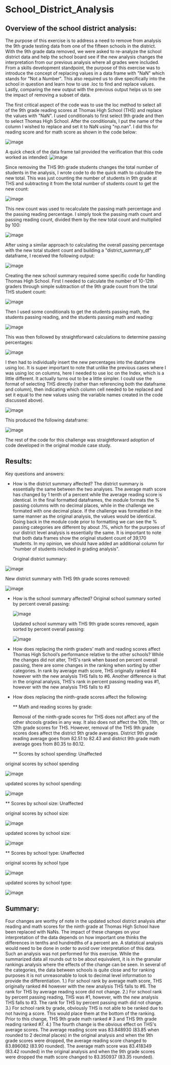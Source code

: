 # School_District_Analysis

## Overview of the school district analysis: 
The purpose of this exercise is to address a need to remove from analysis the 9th grade testing data from one of the fifteen schools in the district.  With the 9th grade data removed, we were asked to re-analyze the school district data and help the school board see if the new analysis changes the interpretation from our previous analysis where all grades were included.  From a skills development standpoint, the purpose of this exercise was to introduce the concept of replacing values in a data frame with "NaN" which stands for "Not a Number".  This also required us to dive specifically into the school in question and learn how to use .loc to find and replace values.  Lastly, comparing the new output with the previous output helps us to see the impact of removing a subset of data.

The first critical aspect of the code was to use the loc method to select all of the 9th grade reading scores at Thomas High School (THS) and replace the values with "NaN".  I used conditionals to first select 9th grade and then to select Thomas High School.  After the conditionals, I put the name of the column I wished to replace and set it to NaN using "np.nan".  I did this for reading score and for math score as shown in the code below:

![image](https://user-images.githubusercontent.com/90977689/137179114-e379dd71-a730-42a7-8735-90517c0c586a.png)

A quick check of the data frame tail provided the verification that this code worked as intended:
![image](https://user-images.githubusercontent.com/90977689/137179330-76534009-3c87-4357-bc98-df5f47440669.png)

Since removing the THS 9th grade students changes the total number of students in the analysis, I wrote code to do the quick math to calculate the new total.  This was just counting the number of students in 9th grade at THS and subtracting it from the total number of students count to get the new count:

![image](https://user-images.githubusercontent.com/90977689/137179948-6c778a8f-475b-4925-941f-e7b2cf647fee.png)

This new count was used to recalculate the passing math percentage and the passing reading percentage.  I simply took the passing math count and passing reading count, divided them by the new total count and multiplied by 100:

![image](https://user-images.githubusercontent.com/90977689/137180226-d92f8f8c-12d2-4072-adcc-99e63eb7106a.png)

After using a similar approach to calculating the overall passing percentage with the new total student count and building a "district_summary_df" dataframe, I received the following output:

![image](https://user-images.githubusercontent.com/90977689/137180596-7733f8e3-8a55-4eea-8dfd-ba0045796711.png)

Creating the new school summary required some specific code for handling Thomas High School.  First I needed to calculate the number of 10-12th graders through simple subtraction of the 9th grade count from the total THS student count:

![image](https://user-images.githubusercontent.com/90977689/137181167-0bb7e53e-ffc2-4d56-a64e-6a39f8ebd678.png)

Then I used some conditionals to get the students passing math, the students passing reading, and the students passing math and reading:

![image](https://user-images.githubusercontent.com/90977689/137181374-d254f102-ecc1-48de-b641-7dd6a87cd2bb.png)

This was then followed by straightforward calculations to determine passing percentages:

![image](https://user-images.githubusercontent.com/90977689/137181700-73728219-9c60-49a0-8c88-b28a76426fef.png)

I then had to individually insert the new percentages into the dataframe using loc.  It is super important to note that unlike the previous cases where I was using loc on columns, here I needed to use loc on the Index, which is a little different.  It actually turns out to be a little simpler.  I could use the format of selecting THS directly (rather than referencing both the dataframe and column), then indicating which column cell needed to be replaced and set it equal to the new values using the variable names created in the code discussed above).  

![image](https://user-images.githubusercontent.com/90977689/137182511-253ebf63-3760-42db-bbe5-f7cffd9c30fb.png)

This produced the following dataframe:

![image](https://user-images.githubusercontent.com/90977689/137182737-21c99b6e-a313-40dd-9a93-e6f75e7ba396.png)

The rest of the code for this challenge was straightforward adoption of code developed in the original module case study.



## Results: 
Key questions and answers:

- How is the district summary affected?  The district summary is essentially the same between the two analyses.  The average math score has changed by 1 tenth of a percent while the average reading score is identical.  In the final formatted dataframes, the module formats the % passing columns with no decimal places, while in the challenge we formated with one decimal place.  If the challenge was formatted in the same manner as the original analysis, the values would be identical.  Going back in the module code prior to formatting we can see the % passing categories are different by about .1%, which for the purposes of our district level analysis is essentially the same.  It is important to note that both data frames show the original student count of 39,170 students.  In my opinion, we should have added an additional column for "number of students included in grading analysis".
    
    Original district summary:
    
![image](https://user-images.githubusercontent.com/90977689/137188082-1d93e29a-be51-4045-aa05-4e844ecfc48e.png)

New district summary with THS 9th grade scores removed:
    
![image](https://user-images.githubusercontent.com/90977689/137188257-31847deb-c0a2-4dbb-869e-0a9067d74e5f.png)


    
- How is the school summary affected?  	Original school summary sorted by percent overall passing:

    ![image](https://user-images.githubusercontent.com/90977689/137196711-d3f6cc08-8ce5-487c-be59-740e1b91ec80.png)
    
    Updated school summary with THS 9th grade scores removed, again sorted by percent overall passing:
    
    ![image](https://user-images.githubusercontent.com/90977689/137197000-884e4264-b929-4ae9-bc03-56f616f5e198.png)

    

- How does replacing the ninth graders’ math and reading scores affect Thomas High School’s performance relative to the other schools?  While the changes did not alter, THS's rank when based on percent overall passing, there are some changes in the ranking when sorting by other categories.  In rank by average math score, THS originally ranked #4 however with the new analysis THS falls to #6.  Another difference is that in the original analysis, THS's rank in percent passing reading was #1, however with the new analysis THS falls to #3

- How does replacing the ninth-grade scores affect the following:

   ** Math and reading scores by grade:
   
   Removal of the ninth-grade scores for THS does not affect any of the other shcools grades in any way.  It also does not affect the 10th, 11th, or 12th grade scores for THS.  However, removal of the THS 9th grade scores does affect the district 9th grade averages.  District 9th grade reading average goes from 82.51 to 82.43 and district 9th grade math average goes from 80.35 to 80.12.
  
   ** Scores by school spending:  Unaffected
   
original scores by school spending
   
   ![image](https://user-images.githubusercontent.com/90977689/137202317-22649a53-1c54-49b8-9ad4-4d9573090184.png)
   
updated scores by school spending: 

![image](https://user-images.githubusercontent.com/90977689/137202457-20410635-a2e0-4296-a2e8-fcf27fdcd47f.png)


  
   ** Scores by school size:  Unaffected
  
original scores by school size:
  
  ![image](https://user-images.githubusercontent.com/90977689/137201694-d64c7c3a-3a52-4b48-87f6-2379090e1493.png)

updated scores by school size:

![image](https://user-images.githubusercontent.com/90977689/137201785-b0ef534b-0d61-490f-9521-3f5ebc685c74.png)



   ** Scores by school type:  Unaffected
   
original scores by school type

![image](https://user-images.githubusercontent.com/90977689/137201946-936ea081-23b8-4813-af92-d41a6e4e0129.png)

updated scores by school type:

![image](https://user-images.githubusercontent.com/90977689/137202040-6d645e60-6d1f-49b5-8540-e3edf4a2c88a.png)


## Summary: 
Four changes are worthy of note in the updated school district analysis after reading and math scores for the ninth grade at Thomas High School have been replaced with NaNs.  The impact of these changes on your interpretation of the data depends on how important one thinks the differences in tenths and hundredths of a percent are.  A statistical analysis would need to be done in order to avoid over interpretation of this data.  Such an analysis was not performed for this exercise.  While the summarized data all rounds out to be about equivalent, it is in the granular rankings analysis where the effects of the change can be seen.  In several of the categories, the data between schools is quite close and for ranking purposes it is not unreasonable to look to decimal level information to provide the differentiation.
    1.)  For school rank by average math score, THS originally ranked #4 however with the new analysis THS falls to #6.  The rank for THS by average reading score did not change.
    2.)  For school rank by percent passing reading, THS was #1, however, with the new analysis THS falls to #3.  The rank for THS by percent passing math did not change.
    3.)  For school rank by grade, obviously THS is not able to be ranked due to not having a score.  This would place them at the bottom of the ranking.  Prior to this change, THS 9th grade math ranked # 3 and THS 9th grade reading ranked #7.
    4.)  The fourth change is the obvious effect on THS's average scores.  The average reading score was 83.848930 (83.85 when rounded to 2 decimal places) in the original analysis and when the 9th grade scores were dropped, the average reading score changed to 83.896082 (83.90 rounded).  The average math score was 83.418349 (83.42 rounded) in the original analysis and when the 9th grade scores were dropped the math score changed to 83.350937 (83.35 rounded).	
